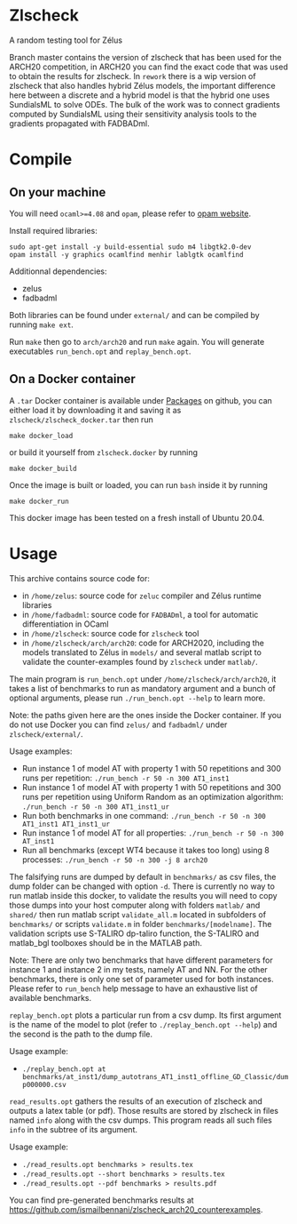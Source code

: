 # Zlscheck

A random testing tool for Zélus

Branch master contains the version of zlscheck that has been used for the ARCH20 competition, in ARCH20 you can find the exact code that was used to obtain the results for zlscheck. In `rework` there is a wip version of zlscheck that also handles hybrid Zélus models, the important difference here between a discrete and a hybrid model is that the hybrid one uses SundialsML to solve ODEs. The bulk of the work was to connect gradients computed by SundialsML using their sensitivity analysis tools to the gradients propagated with FADBADml.

# Compile

## On your machine

You will need `ocaml>=4.08` and `opam`, please refer to [opam website](https://opam.ocaml.org/doc/Install.html).

Install required libraries:

```
sudo apt-get install -y build-essential sudo m4 libgtk2.0-dev
opam install -y graphics ocamlfind menhir lablgtk ocamlfind
```

Additionnal dependencies:

- zelus
- fadbadml

Both libraries can be found under `external/` and can be compiled by running `make ext`.

Run `make` then go to `arch/arch20` and run `make` again. You will generate executables `run_bench.opt` and `replay_bench.opt`.

## On a Docker container

A `.tar` Docker container is available under [Packages](https://github.com/ismailbennani/zlscheck/packages) on github, you can either load it by downloading it and saving it as `zlscheck/zlscheck_docker.tar` then run

```
make docker_load
```

or build it yourself from `zlscheck.docker` by running

```
make docker_build
```

Once the image is built or loaded, you can run `bash` inside it by running

```
make docker_run
```

This docker image has been tested on a fresh install of Ubuntu 20.04.

# Usage

This archive contains source code for:

- in `/home/zelus`: source code for `zeluc` compiler and Zélus runtime libraries
- in `/home/fadbadml`: source code for `FADBADml`, a tool for automatic differentiation in OCaml
- in `/home/zlscheck`: source code for `zlscheck` tool
- in `/home/zlscheck/arch/arch20`: code for ARCH2020, including the models translated to Zélus in `models/` and several matlab script to validate the counter-examples found by `zlscheck` under `matlab/`.

The main program is `run_bench.opt` under `/home/zlscheck/arch/arch20`, it takes a list of benchmarks to run as mandatory argument and a bunch of optional arguments, please run `./run_bench.opt --help` to learn more.

Note: the paths given here are the ones inside the Docker container. If you do not use Docker you can find `zelus/` and `fadbadml/` under `zlscheck/external/`.

Usage examples:

- Run instance 1 of model AT with property 1 with 50 repetitions and 300 runs per repetition:
  `./run_bench -r 50 -n 300 AT1_inst1`
- Run instance 1 of model AT with property 1 with 50 repetitions and 300 runs per repetition using Uniform Random as an optimization algorithm:
  `./run_bench -r 50 -n 300 AT1_inst1_ur`
- Run both benchmarks in one command:
  `./run_bench -r 50 -n 300 AT1_inst1 AT1_inst1_ur`
- Run instance 1 of model AT for all properties:
  `./run_bench -r 50 -n 300 AT_inst1`
- Run all benchmarks (except WT4 because it takes too long) using 8 processes:
  `./run_bench -r 50 -n 300 -j 8 arch20`

The falsifying runs are dumped by default in `benchmarks/` as csv files, the dump folder can be changed with option `-d`.
There is currently no way to run matlab inside this docker, to validate the results you will need to copy those dumps into your host computer along with folders `matlab/` and `shared/` then run matlab script `validate_all.m` located in subfolders of `benchmarks/` or scripts `validate.m` in folder `benchmarks/[modelname]`. The validation scripts use S-TALIRO dp-taliro function, the S-TALIRO and matlab_bgl toolboxes should be in the MATLAB path.

Note: There are only two benchmarks that have different parameters for instance 1 and instance 2 in my tests, namely AT and NN. For the other benchmarks, there is only one set of parameter used for both instances. Please refer to `run_bench` help message to have an exhaustive list of available benchmarks.

`replay_bench.opt` plots a particular run from a csv dump. Its first argument is the name of the model to plot (refer to `./replay_bench.opt --help`) and the second is the path to the dump file.

Usage example:

- `./replay_bench.opt at benchmarks/at_inst1/dump_autotrans_AT1_inst1_offline_GD_Classic/dump000000.csv`

`read_results.opt` gathers the results of an execution of zlscheck and outputs a latex table (or pdf). Those results are stored by zlscheck in files named `info` along with the csv dumps. This program reads all such files `info` in the subtree of its argument.

Usage example:

- `./read_results.opt benchmarks > results.tex`
- `./read_results.opt --short benchmarks > results.tex`
- `./read_results.opt --pdf benchmarks > results.pdf`

You can find pre-generated benchmarks results at https://github.com/ismailbennani/zlscheck_arch20_counterexamples.
